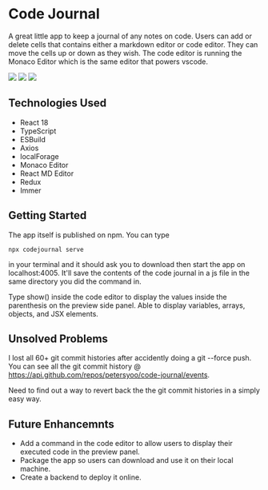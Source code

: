 # Code Journal

A great little app to keep a journal of any notes on code. Users can add or delete cells that contains either a markdown editor or code editor. They can move the cells up or down as they wish. The code editor is running the Monaco Editor which is the same editor that powers vscode.

![](https://i.imgur.com/yoILrlk.png)
![](https://i.imgur.com/rqzwK1r.png)
![](https://i.imgur.com/VtyiLzh.png)

## Technologies Used

- React 18
- TypeScript
- ESBuild
- Axios
- localForage
- Monaco Editor
- React MD Editor
- Redux
- Immer

## Getting Started

The app itself is published on npm. You can type

```
npx codejournal serve
```

in your terminal and it should ask you to download then start the app on localhost:4005. It'll save the contents of the code journal in a js file in the same directory you did the command in.

Type show() inside the code editor to display the values inside the parenthesis on the preview side panel. Able to display variables, arrays, objects, and JSX elements.

## Unsolved Problems

I lost all 60+ git commit histories after accidently doing a git --force push. You can see all the git commit history @ https://api.github.com/repos/petersyoo/code-journal/events.

Need to find out a way to revert back the the git commit histories in a simply easy way.

## Future Enhancemnts

- Add a command in the code editor to allow users to display their executed code in the preview panel.
- Package the app so users can download and use it on their local machine.
- Create a backend to deploy it online.
